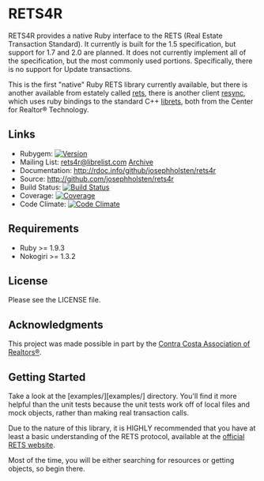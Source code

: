 # RETS4R

RETS4R provides a native Ruby interface to the RETS (Real Estate Transaction Standard). It currently is built for the 1.5 specification, but support for 1.7 and 2.0 are planned. It does not currently implement all of the specification, but the most commonly used portions. Specifically, there is no support for Update transactions.

This is the first "native" Ruby RETS library currently available, but there is another available from estately called [rets][], there is another client [resync][], which uses ruby bindings to the standard C++ [librets][], both from the Center for Realtor® Technology.

## Links

-   Rubygem: [![Version](http://img.shields.io/gem/v/rets4r.svg)](https://rubygems.org/gems/rets4r)
-   Mailing List: <rets4r@librelist.com> [Archive][]
-   Documentation: <http://rdoc.info/github/josephholsten/rets4r>
-   Source: <http://github.com/josephholsten/rets4r>
-   Build Status: [![Build Status](https://img.shields.io/github/actions/workflow/status/josephholsten/rets4r/ci.yml)](https://github.com/josephholsten/rets4r/actions/workflows/ci.yml)
-   Coverage: [![Coverage](https://img.shields.io/coveralls/josephholsten/rets4r.svg)](https://coveralls.io/r/josephholsten/rets4r)
-   Code Climate: [![Code Climate](http://img.shields.io/codeclimate/github/josephholsten/rets4r.svg)](https://codeclimate.com/github/josephholsten/rets4r)

## Requirements

-   Ruby \>= 1.9.3
-   Nokogiri \>= 1.3.2

## License

Please see the LICENSE file.

## Acknowledgments

This project was made possible in part by the [Contra Costa Association of Realtors®][].

## Getting Started

Take a look at the [examples/][examples/] directory. You'll find it more helpful than the unit tests because the unit tests work off of local files and mock objects, rather than making real transaction calls.

Due to the nature of this library, it is HIGHLY recommended that you have at least a basic understanding of the RETS protocol, available at the [official RETS website][].

Most of the time, you will be either searching for resources or getting objects, so begin there.

  [rets]: https://github.com/estately/rets
  [resync]: https://code.google.com/p/crt-resync/
  [librets]: https://github.com/NationalAssociationOfRealtors/libRETS
  [Archive]: http://librelist.com/browser/rets4r/
  [Contra Costa Association of Realtors®]: http://www.ccartoday.com
  [official RETS website]: http://www.rets.org
